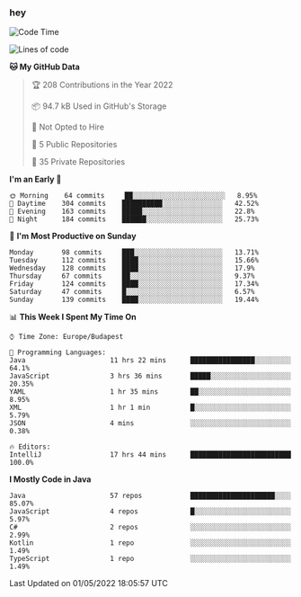 ### hey

<!--START_SECTION:waka-->
![Code Time](http://img.shields.io/badge/Code%20Time-718%20hrs%2051%20mins-blue)

![Lines of code](https://img.shields.io/badge/From%20Hello%20World%20I%27ve%20Written-493%20Thousand%20lines%20of%20code-blue)

**🐱 My GitHub Data** 

> 🏆 208 Contributions in the Year 2022
 > 
> 📦 94.7 kB Used in GitHub's Storage 
 > 
> 🚫 Not Opted to Hire
 > 
> 📜 5 Public Repositories 
 > 
> 🔑 35 Private Repositories  
 > 
**I'm an Early 🐤** 

```text
🌞 Morning    64 commits     ██░░░░░░░░░░░░░░░░░░░░░░░   8.95% 
🌆 Daytime    304 commits    ██████████░░░░░░░░░░░░░░░   42.52% 
🌃 Evening    163 commits    █████░░░░░░░░░░░░░░░░░░░░   22.8% 
🌙 Night      184 commits    ██████░░░░░░░░░░░░░░░░░░░   25.73%

```
📅 **I'm Most Productive on Sunday** 

```text
Monday       98 commits     ███░░░░░░░░░░░░░░░░░░░░░░   13.71% 
Tuesday      112 commits    ████░░░░░░░░░░░░░░░░░░░░░   15.66% 
Wednesday    128 commits    ████░░░░░░░░░░░░░░░░░░░░░   17.9% 
Thursday     67 commits     ██░░░░░░░░░░░░░░░░░░░░░░░   9.37% 
Friday       124 commits    ████░░░░░░░░░░░░░░░░░░░░░   17.34% 
Saturday     47 commits     █░░░░░░░░░░░░░░░░░░░░░░░░   6.57% 
Sunday       139 commits    ████░░░░░░░░░░░░░░░░░░░░░   19.44%

```


📊 **This Week I Spent My Time On** 

```text
⌚︎ Time Zone: Europe/Budapest

💬 Programming Languages: 
Java                     11 hrs 22 mins      ████████████████░░░░░░░░░   64.1% 
JavaScript               3 hrs 36 mins       █████░░░░░░░░░░░░░░░░░░░░   20.35% 
YAML                     1 hr 35 mins        ██░░░░░░░░░░░░░░░░░░░░░░░   8.95% 
XML                      1 hr 1 min          █░░░░░░░░░░░░░░░░░░░░░░░░   5.79% 
JSON                     4 mins              ░░░░░░░░░░░░░░░░░░░░░░░░░   0.38%

🔥 Editors: 
IntelliJ                 17 hrs 44 mins      █████████████████████████   100.0%

```

**I Mostly Code in Java** 

```text
Java                     57 repos            █████████████████████░░░░   85.07% 
JavaScript               4 repos             █░░░░░░░░░░░░░░░░░░░░░░░░   5.97% 
C#                       2 repos             ░░░░░░░░░░░░░░░░░░░░░░░░░   2.99% 
Kotlin                   1 repo              ░░░░░░░░░░░░░░░░░░░░░░░░░   1.49% 
TypeScript               1 repo              ░░░░░░░░░░░░░░░░░░░░░░░░░   1.49%

```



 Last Updated on 01/05/2022 18:05:57 UTC
<!--END_SECTION:waka-->

